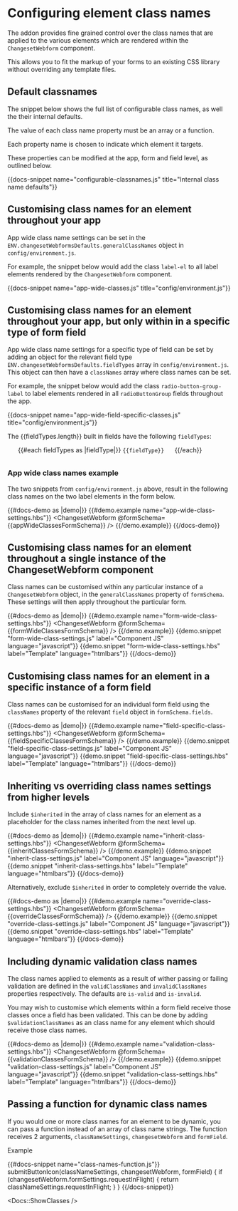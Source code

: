 # Configuring element class names

The addon provides fine grained control over the class names that are applied to the various elements which are rendered within the `ChangesetWebform` component. 

This allows you to fit the markup of your forms to an existing CSS library without overriding any template files.

## Default classnames

The snippet below shows the full list of configurable class names, as well the their internal defaults.

The value of each class name property must be an array or a function.

Each property name is chosen to indicate which element it targets.

These properties can be modified at the app, form and field level, as outlined below.

{{docs-snippet name="configurable-classnames.js" title="Internal class name defaults"}}

## Customising class names for an element throughout your app

App wide class name settings can be set in the `ENV.changesetWebformsDefaults.generalClassNames` object in `config/environment.js`.

For example, the snippet below would add the class `label-el` to all label elements rendered by the `ChangesetWebform` component. 

{{docs-snippet name="app-wide-classes.js" title="config/environment.js"}}

## Customising class names for an element throughout your app, but only within in a specific type of form field

App wide class name settings for a specific type of field can be set by adding an object for the relevant field type `ENV.changesetWebformsDefaults.fieldTypes` array in `config/environment.js`. This object can then have a `classNames` array where class names can be set.

For example, the snippet below would add the class `radio-button-group-label` to label elements rendered in all `radioButtonGroup` fields throughout the app.

{{docs-snippet name="app-wide-field-specific-classes.js" title="config/environment.js"}}

The {{fieldTypes.length}} built in fields have the following `fieldTypes`:

<ul>
{{#each fieldTypes as |fieldType|}}
  <code style="display: inline-block; margin: 0 20px 10px 0;">{{fieldType}}</code>
{{/each}}
</ul>

### App wide class names example

The two snippets from `config/environment.js` above, result in the following class names on the two label elements in the form below.

{{#docs-demo as |demo|}}
  {{#demo.example name="app-wide-class-settings.hbs"}}
    <ChangesetWebform @formSchema={{appWideClassesFormSchema}} />
  {{/demo.example}}
{{/docs-demo}}

## Customising class names for an element throughout a single instance of the ChangesetWebform component

Class names can be customised within any particular instance of a `ChangesetWebform` object, in the `generalClassNames` property of `formSchema`. These settings will then apply throughout the particular form.

{{#docs-demo as |demo|}}
  {{#demo.example name="form-wide-class-settings.hbs"}}
    <ChangesetWebform @formSchema={{formWideClassesFormSchema}} />
  {{/demo.example}}
  {{demo.snippet "form-wide-class-settings.js" label="Component JS" language="javascript"}}
  {{demo.snippet "form-wide-class-settings.hbs" label="Template" language="htmlbars"}}
{{/docs-demo}}

## Customising class names for an element in a specific instance of a form field

Class names can be customised for an individual form field using the `classNames` property of the relevant `field` object in `formSchema.fields`. 

{{#docs-demo as |demo|}}
  {{#demo.example name="field-specific-class-settings.hbs"}}
    <ChangesetWebform @formSchema={{fieldSpecificClassesFormSchema}} />
  {{/demo.example}}
  {{demo.snippet "field-specific-class-settings.js" label="Component JS" language="javascript"}}
  {{demo.snippet "field-specific-class-settings.hbs" label="Template" language="htmlbars"}}
{{/docs-demo}}

## Inheriting vs overriding class names settings from higher levels

Include  `$inherited` in the array of class names for an element as a placeholder for the class names inherited from the next level up.

{{#docs-demo as |demo|}}
  {{#demo.example name="inherit-class-settings.hbs"}}
    <ChangesetWebform @formSchema={{inheritClassesFormSchema}} />
  {{/demo.example}}
  {{demo.snippet "inherit-class-settings.js" label="Component JS" language="javascript"}}
  {{demo.snippet "inherit-class-settings.hbs" label="Template" language="htmlbars"}}
{{/docs-demo}}

Alternatively, exclude `$inherited` in order to completely override the value.

{{#docs-demo as |demo|}}
  {{#demo.example name="override-class-settings.hbs"}}
    <ChangesetWebform @formSchema={{overrideClassesFormSchema}} />
  {{/demo.example}}
  {{demo.snippet "override-class-settings.js" label="Component JS" language="javascript"}}
  {{demo.snippet "override-class-settings.hbs" label="Template" language="htmlbars"}}
{{/docs-demo}}

## Including dynamic validation class names

The class names applied to elements as a result of wither passing or failing validation are defined in the `validClassNames` and `invalidClassNames` properties respectively. The defaults are `is-valid` and `is-invalid`.

You may wish to customise which elements within a form field receive those classes once a field has been validated. This can be done by adding `$validationClassNames` as an class name for any element which should receive those class names. 

{{#docs-demo as |demo|}}
  {{#demo.example name="validation-class-settings.hbs"}}
    <ChangesetWebform @formSchema={{validationClassesFormSchema}} />
  {{/demo.example}}
  {{demo.snippet "validation-class-settings.js" label="Component JS" language="javascript"}}
  {{demo.snippet "validation-class-settings.hbs" label="Template" language="htmlbars"}}
{{/docs-demo}}
## Passing a function for dynamic class names
<!-- TODO document when this runs -->

If you would one or more class names for an element to be dynamic, you can pass a function instead of an array of class name strings. The function receives 2 arguments, `classNameSettings`, `changesetWebform` and `formField`.

Example

{{#docs-snippet name="class-names-function.js"}}
submitButtonIcon(classNameSettings, changesetWebform, formField) {
  if (changesetWebform.formSettings.requestInFlight) {
    return classNameSettings.requestInFlight;
  }
}
{{/docs-snippet}}

<Docs::ShowClasses />


